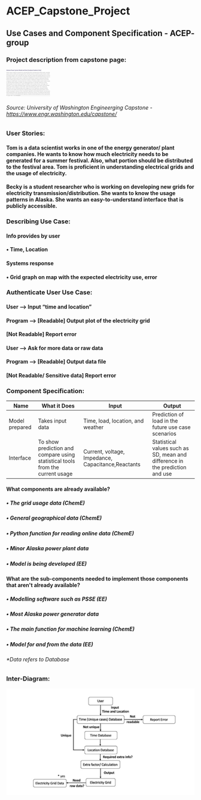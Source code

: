 # ACEP_Capstone_Project

## Use Cases and Component Specification - ACEP- group

### Project description from capstone page:

![Capstone description](acep-des.jpg)
###### Source: University of Washington Engineerging Capstone - https://www.engr.washington.edu/capstone/

### User Stories:

#### Tom is a data scientist works in one of the energy generator/ plant companies. He wants to know how much electricity needs to be generated for a summer festival. Also, what portion should be distributed to the festival area.  Tom is proficient in understanding electrical grids and the usage of electricity.
#### Becky is a student researcher who is working on developing new grids for electricity transmission/distribution. She wants to know the usage patterns in Alaska. She wants an easy-to-understand interface that is publicly accessible.

### Describing Use Case:

#### Info provides by user
#### •	Time, Location
#### Systems response
#### •	Grid graph on map with the expected electricity use, error

### Authenticate User Use Case:
#### User --> Input “time and location”
#### Program --> [Readable] Output plot of the electricity grid
####             [Not Readable] Report error
#### User --> Ask for more data or raw data
#### Program --> [Readable] Output data file  
####	           [Not Readable/ Sensitive data] Report error

### Component Specification:

| Name | What it Does | Input | Output |
|------|--------------|-------|--------|
| Model prepared  | Takes input data | Time, load, location, and weather | Prediction of load in the future use case scenarios |
| Interface| To show prediction and compare using statistical tools from the current usage | Current, voltage, Impedance, Capacitance,Reactants| Statistical values such as SD, mean and difference in the prediction and use |


#### What components are already available?

##### •	The grid usage data (ChemE)
##### •	General geographical data (ChemE)
##### •	Python function for reading online data (ChemE)
##### •	Minor Alaska power plant data
##### •	Model is being developed (EE)

#### What are the sub-components needed to implement those components that aren't already available?
##### •	Modelling software such as PSSE (EE)
##### •	Most Alaska power generator data
##### •	The main function for machine learning (ChemE)
##### •	Model for and from the data (EE)

###### *Data refers to Database

### Inter-Diagram:
![Inter-Diagram](Slide1.jpeg)
